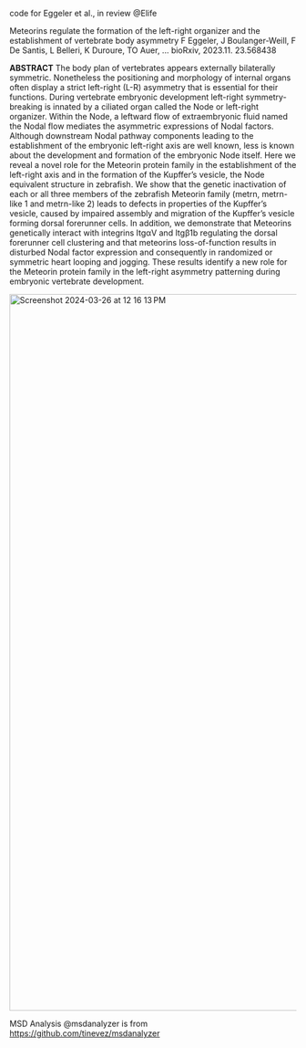 code for Eggeler et al., in review @Elife

Meteorins regulate the formation of the left-right organizer and the establishment of vertebrate body asymmetry
F Eggeler, J Boulanger-Weill, F De Santis, L Belleri, K Duroure, TO Auer, ...
bioRxiv, 2023.11. 23.568438

**ABSTRACT**
The body plan of vertebrates appears externally bilaterally symmetric. Nonetheless the positioning and morphology of internal organs often display a strict left-right (L-R) asymmetry that is essential for their functions. During vertebrate embryonic development left-right symmetry-breaking is innated by a ciliated organ called the Node or left-right organizer. Within the Node, a leftward flow of extraembryonic fluid named the Nodal flow mediates the asymmetric expressions of Nodal factors. Although downstream Nodal pathway components leading to the establishment of the embryonic left-right axis are well known, less is known about the development and formation of the embryonic Node itself.
Here we reveal a novel role for the Meteorin protein family in the establishment of the left-right axis and in the formation of the Kupffer’s vesicle, the Node equivalent structure in zebrafish. We show that the genetic inactivation of each or all three members of the zebrafish Meteorin family (metrn, metrn-like 1 and metrn-like 2) leads to defects in properties of the Kupffer’s vesicle, caused by impaired assembly and migration of the Kupffer’s vesicle forming dorsal forerunner cells. In addition, we demonstrate that Meteorins genetically interact with integrins ItgαV and Itgβ1b regulating the dorsal forerunner cell clustering and that meteorins loss-of-function results in disturbed Nodal factor expression and consequently in randomized or symmetric heart looping and jogging.
These results identify a new role for the Meteorin protein family in the left-right asymmetry patterning during embryonic vertebrate development.

<img width="1256" alt="Screenshot 2024-03-26 at 12 16 13 PM" src="https://github.com/jboulanger91/meteorin/assets/62715309/ef1f4ad8-33c8-4236-bfda-fd5272f156c9">

MSD Analysis @msdanalyzer is from https://github.com/tinevez/msdanalyzer 
